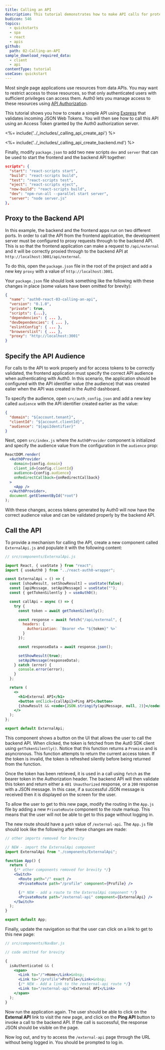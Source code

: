 ```yaml
---
title: Calling an API
description: This tutorial demonstrates how to make API calls for protected resources on your server.
budicon: 546
topics:
  - quickstarts
  - spa
  - react
  - apis
github:
  path: 02-Calling-an-API
sample_download_required_data:
  - client
  - api
contentType: tutorial
useCase: quickstart
---
```


<!-- markdownlint-disable MD041 MD002 -->

Most single page applications use resources from data APIs. You may want to restrict access to those resources, so that only authenticated users with sufficient privileges can access them. Auth0 lets you manage access to these resources using [API Authorization](/api-auth).

This tutorial shows you how to create a simple API using [Express](https://expressjs.com) that validates incoming JSON Web Tokens. You will then see how to call this API using an Access Token granted by the Auth0 authorization server.

<%= include('../_includes/_calling_api_create_api') %>

<%= include('../_includes/_calling_api_create_backend.md') %>

Finally, modify `package.json` to add two new scripts `dev` and `server` that can be used to start the frontend and the backend API together:

```json
scripts": {
  "start": "react-scripts start",
  "build": "react-scripts build",
  "test": "react-scripts test",
  "eject": "react-scripts eject",
  "now-build": "react-scripts build",
  "dev": "npm-run-all --parallel start server",
  "server": "node server.js"
},
```

## Proxy to the Backend API

In this example, the backend and the frontend apps run on two different ports. In order to call the API from the frontend application, the development server must be configured to proxy requests through to the backend API. This is so that the frontend application can make a request to `/api/external` and it will be correctly proxied through to the backend API at `http://localhost:3001/api/external`.

To do this, open the `package.json` file in the root of the project and add a new key `proxy` with a value of `http://localhost:3001`.

Your `package.json` file should look something like the following with these changes in place (some values have been omitted for brevity):

```json
{
  "name": "auth0-react-03-calling-an-api",
  "version": "0.1.0",
  "private": true,
  "scripts": {...},
  "dependencies": { ... },
  "devDependencies": { ... },
  "eslintConfig": { ... },
  "browserslist": { ... },
  "proxy": "http://localhost:3001"
}
```

## Specify the API Audience

For calls to the API to work properly and for access tokens to be correctly validated, the frontend application must specify the correct API audience when authenticating with Auth0. In this scenario, the application should be configured with the API identifier value (the audience) that was created ealier when the API was created in the Auth0 dashboard.

To specify the audience, open `src/auth_config.json` and add a new key called `audience` with the API identifier created earlier as the value:

```json
{
  "domain": "${account.tenant}",
  "clientId": "${account.clientId}",
  "audience": "${apiIdentifier}"
}
```

Next, open `src/index.js` where the `Auth0Provider` component is initialized and specify the audience value from the configuration in the `audience` prop:

```jsx
ReactDOM.render(
  <Auth0Provider
    domain={config.domain}
    client_id={config.clientId}
    audience={config.audience}
    onRedirectCallback={onRedirectCallback}
  >
    <App />
  </Auth0Provider>,
  document.getElementById("root")
);
```

With these changes, access tokens generated by Auth0 will now have the correct audience value and can be validated properly by the backend API.

## Call the API

To provide a mechanism for calling the API, create a new component called `ExternalApi.js` and populate it with the following content:

```jsx
// src/components/ExternalApi.js

import React, { useState } from "react";
import { useAuth0 } from "../react-auth0-wrapper";

const ExternalApi = () => {
  const [showResult, setShowResult] = useState(false);
  const [apiMessage, setApiMessage] = useState("");
  const { getTokenSilently } = useAuth0();

  const callApi = async () => {
    try {
      const token = await getTokenSilently();

      const response = await fetch("/api/external", {
        headers: {
          Authorization: `Bearer <%= "${token}" %>`
        }
      });

      const responseData = await response.json();

      setShowResult(true);
      setApiMessage(responseData);
    } catch (error) {
      console.error(error);
    }
  };

  return (
    <>
      <h1>External API</h1>
      <button onClick={callApi}>Ping API</button>
      {showResult && <code>{JSON.stringify(apiMessage, null, 2)}</code>}
    </>
  );
};

export default ExternalApi;
```

This component shows a button on the UI that allows the user to call the backend API. When clicked, the token is fetched from the Aut0 SDK client using `getTokenSilently()`. Notice that this function returns a `Promise` and is asyncronous. This function attempts to return the current access token. If the token is invalid, the token is refreshed silently before being returned from the function.

Once the token has been retrieved, it is used in a call using `fetch` as the bearer token in the Authorization header. The backend API will then validate this token and return either a `401 Unauthorized` response, or a `200` response with a JSON message. In this case, if a successful JSON message is received then it is displayed on the screen for the user.

To allow the user to get to this new page, modify the routing in the `App.js` file by adding a new `PrivateRoute` component to the route markup. This means that the user will not be able to get to this page without logging in.

The new route should have a `path` value of `/external-api`. The `App.js` file should look like the following after these changes are made:

```jsx
// other imports removed for brevity

// NEW - import the ExternalApi component
import ExternalApi from "./components/ExternalApi";

function App() {
  return (
    {/* other components removed for brevity */}
    <Switch>
      <Route path="/" exact />
      <PrivateRoute path="/profile" component={Profile} />

      {/* NEW - add a route to the ExternalApi component */}
      <PrivateRoute path="/external-api" component={ExternalApi} />
    </Switch>
  );
}

export default App;
```

Finally, update the navigation so that the user can click on a link to get to this new page:

```jsx
// src/components/NavBar.js

// code omitted for brevity

{
  isAuthenticated && (
    <span>
      <Link to="/">Home</Link>&nbsp;
      <Link to="/profile">Profile</Link>&nbsp;
      {/* NEW - Add a link to the /external-api route */}
      <Link to="/external-api">External API</Link>
    </span>
  );
}
```

Now run the application again. The user should be able to click on the **External API** link to visit the new page, and click on the **Ping API** button to invoke a call to the backend API. If the call is successful, the response JSON should be visible on the page.

Now log out, and try to access the `/external-api` page through the URL without being logged in. You should be prompted to log in.
